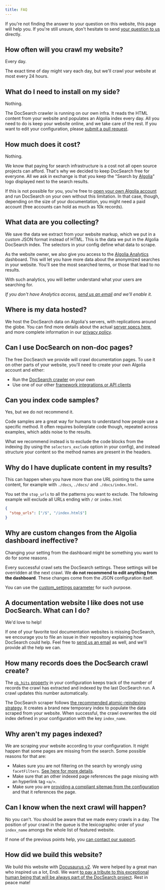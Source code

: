 ```yaml
---
title: FAQ
---
```


If you're not finding the answer to your question on this website, this page
will help you. If you're still unsure, don't hesitate to send [your question to
us][1] directly.

## How often will you crawl my website?

Every day.

The exact time of day might vary each day, but we'll crawl your website at most
every 24 hours.

## What do I need to install on my side?

Nothing.

The DocSearch crawler is running on our own infra. It reads the HTML content
from your website and populates an Algolia index every day. All you need to do
is keep your website online, and we take care of the rest. If you want to edit
your configuration, please
[submit a pull request][14].

## How much does it cost?

Nothing.

We know that paying for search infrastructure is a cost not all open source
projects can afford. That's why we decided to keep DocSearch free for everyone.
All we ask in exchange is that you keep the "Search by [Algolia][2]" logo
displayed next to the search results.

If this is not possible for you, you're free to [open your own Algolia
account][3] and run DocSearch on your own without this limitation. In that case,
though, depending on the size of your documentation, you might need a paid
account (free accounts can hold as much as 10k records).

## What data are you collecting?

We save the data we extract from your website markup, which we put in a custom
JSON format instead of HTML. This is the data we put in the Algolia DocSearch
index. The selectors in your config define what data to scrape.

As the website owner, we also give you access to the
[Algolia Analytics](https://www.algolia.com/doc/guides/getting-insights-and-analytics/search-analytics/understand-reports/)
dashboard. This will let you have more data about the anonymized searches in
your website. You'll see the most searched terms, or those that lead to no
results.

With such analytics, you will better understand what your users are searching
for.

_If you don't have Analytics access, [send us an email][1] and we'll enable it._

## Where is my data hosted?

We host the DocSearch data on Algolia's servers, with replications around the
globe. You can find more details about the actual [server specs here][4], and
more complete information in our [privacy policy][5].

## Can I use DocSearch on non-doc pages?

The free DocSearch we provide will crawl documentation pages. To use it on other
parts of your website, you'll need to create your own Algolia account and
either:

- Run the [DocSearch crawler][6] on your own
- Use one of our other [framework integrations or API clients][7]

## Can you index code samples?

Yes, but we do not recommend it.

Code samples are a great way for humans to understand how people use a specific
method. It often requires boilerplate code though, repeated across examples,
which adds noise to the results.

What we recommend instead is to exclude the code blocks from the indexing (by
using the `selectors_exclude` option in your config), and instead structure your
content so the method names are present in the headers.

## Why do I have duplicate content in my results?

This can happen when you have more than one URL pointing to the same content,
for example with `./docs`, `./docs/` and `./docs/index.html`.

You set the `stop_urls` to all the patterns you want to exclude. The following
example will exclude all URLs ending with `/` or `index.html`

```json
{
  "stop_urls": ["/$", "/index.html$"]
}
```

## Why are custom changes from the Algolia dashboard ineffective?

Changing your setting from the dashboard might be something you want to do for
some reasons .

Every successful crawl sets the DocSearch settings. These settings will be
overridden at the next crawl. We **do not recommend to edit anything from the
dashboard**. These changes come from the JSON configuration itself.

You can use the [custom_settings parameter][8] for such purpose.

## A documentation website I like does not use DocSearch. What can I do?

We'd love to help!

If one of your favorite tool documentation websites is missing DocSearch, we
encourage you to file an issue in their repository explaining how DocSearch
could help. Feel free to [send us an email][1] as well, and we'll provide all
the help we can.

## How many records does the DocSearch crawl create?

The [`nb_hits` property][8] in your configuration keeps track of the number of
records the crawl has extracted and indexed by the last DocSearch run. A crawl
updates this number automatically.

The DocSearch scraper follows [the recommended atomic-reindexing strategy][9].
It creates a brand new temporary index to populate the data scraped from your
website. When successful, the crawl overwrites the old index defined in your
configuration with the key `index_name`.

## Why aren't my pages indexed?

We are scraping your website according to your configuration. It might happen
that some pages are missing from the search. Some possible reasons for that are:

- Makes sure you are not filtering on the search by wrongly using
  `facetFilters`. [See here for more details][10].
- Make sure that an other indexed page references the page missing with an
  hyperlink tag `<a/>`.
- Make sure you are [providing a compliant sitemap from the configuration][11]
  and that it references the page.

## Can I know when the next crawl will happen?

No you can't. You should be aware that we made every crawls in a day. The
position of your crawl in the queue is the lexicographic order of your
`index_name` amongs the whole list of featured website.

If none of the previous points help, you [can contact our support][1].

## How did we build this website?

We build this website with [Docusaurus v2][12]. We were helped by a great man
who inspired us a lot, Endi. We want [to pay a tribute to this exceptional human
being that will be always part of the DocSearch project][13]. Rest in peace
mate!

[1]: mailto:docsearch@algolia.com
[2]: https://www.algolia.com/
[3]: https://www.algolia.com/pricing
[4]: https://www.algolia.com/doc/guides/infrastructure/servers/
[5]: https://www.algolia.com/policies/privacy
[6]: run-your-own.md
[7]: https://www.algolia.com/doc/api-reference/
[8]: config-file.md
[9]:
  https://www.algolia.com/doc/guides/sending-and-managing-data/send-and-update-your-data/in-depth/asynchronicity-and-when-to-wait-for-tasks/#atomic-reindexing
[10]: https://www.algolia.com/doc/api-reference/api-parameters/facetFilters/
[11]: tips.md
[12]: https://v2.docusaurus.io/
[13]: https://docusaurus.io/blog/2020/01/07/tribute-to-endi
[14]: https://github.com/algolia/docsearch-configs/pulls
